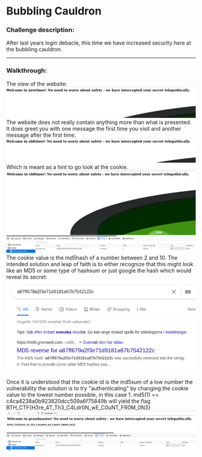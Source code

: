 # Bubbling Cauldron

### Challenge description:
After last years login debacle, this time we have increased security here at the bubbling cauldron.
_________________
### Walkthrough: 
The view of the website:  
![alt text](imgs/pic1.png "welcome")  
The website does not really contain anything more than what is presented. It does greet you with one message the first time you visit and another message after the first time.   
![alt text](imgs/pic2.png "welcome2")  
Which is meant as a hint to go look at the cookie. 
![alt text](imgs/pic3.png "cookie")  
The cookie value is the md5hash of a number between 2 and 10. The intended solution and leap of faith is to either recognize that this might look like an MD5 or some type of hashsum or just google the hash which would reveal its secret:  
![alt text](imgs/pic4.png "google")  


Once it is understood that the cookie id is the md5sum of a low number the vulnerability the solution is to try "authenticating" by changing the cookie value to the lowest number possible, in this case 1. md5(1) == c4ca4238a0b923820dcc509a6f75849b will yield the flag BTH_CTF{H3re_4T_Th3_C4Ldr0N_wE_C0uNT_FR0M_0N3}  
![alt text](imgs/win.png "flag")  
